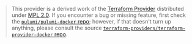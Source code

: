 > This provider is a derived work of the [Terraform Provider](https://github.com/terraform-providers/terraform-provider-docker)
> distributed under [MPL 2.0](https://www.mozilla.org/en-US/MPL/2.0/). If you encounter a bug or missing feature,
> first check the [`pulumi/pulumi-docker` repo](https://github.com/pulumi/pulumi-docker/issues); however, if that doesn't turn up anything,
> please consult the source [`terraform-providers/terraform-provider-docker` repo](https://github.com/terraform-providers/terraform-provider-docker/issues).